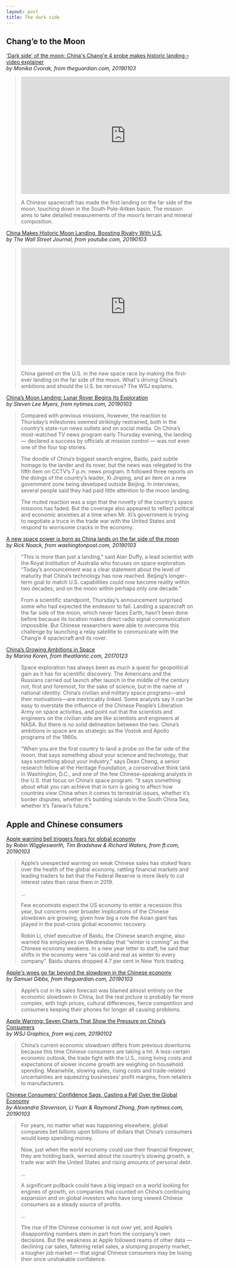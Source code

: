 ```yaml
---
layout: post
title: The dark side
---
```


## Chang’e to the Moon

['Dark side' of the moon: China's Chang'e 4 probe makes historic landing – video explainer](https://www.theguardian.com/science/video/2019/jan/03/chinas-change-4-probe-lands-on-dark-side-of-the-moon-video-report) <br> *by Monika Cvorak, from theguardian.com, 20190103*

> <iframe width="560" height="315" src="https://www.youtube-nocookie.com/embed/2jtOYQ-Wm8M" frameborder="0" allow="accelerometer; autoplay; encrypted-media; gyroscope; picture-in-picture" allowfullscreen></iframe>
>
> A Chinese spacecraft has made the first landing on the far side of the moon, touching down in the South Pole-Aitken basin. The mission aims to take detailed measurements of the moon’s terrain and mineral composition.

[China Makes Historic Moon Landing, Boosting Rivalry With U.S.](https://www.youtube.com/watch?v=U2dcjFCvnmU) <br> *by The Wall Street Journal, from youtube.com, 20190103*

> <iframe width="560" height="315" src="https://www.youtube-nocookie.com/embed/U2dcjFCvnmU" frameborder="0" allow="accelerometer; autoplay; encrypted-media; gyroscope; picture-in-picture" allowfullscreen></iframe>
>
> China gained on the U.S. in the new space race by making the first-ever landing on the far side of the moon. What's driving China’s ambitions and should the U.S. be nervous? The WSJ explains.

[China’s Moon Landing: Lunar Rover Begins Its Exploration](https://www.nytimes.com/2019/01/03/world/asia/china-change-4-moon.html) <br> *by Steven Lee Myers, from nytimes.com, 20190103*

> Compared with previous missions, however, the reaction to Thursday’s milestones seemed strikingly restrained, both in the country’s state-run news outlets and on social media. On China’s most-watched TV news program early Thursday evening, the landing — declared a success by officials at mission control — was not even one of the four top stories.
>
> The doodle of China’s biggest search engine, Baidu, paid subtle homage to the lander and its rover, but the news was relegated to the fifth item on CCTV’s 7 p.m. news program. It followed three reports on the doings of the country’s leader, Xi Jinping, and an item on a new government zone being developed outside Beijing. In interviews, several people said they had paid little attention to the moon landing.
>
> The muted reaction was a sign that the novelty of the country’s space missions has faded. But the coverage also appeared to reflect political and economic anxieties at a time when Mr. Xi’s government is trying to negotiate a truce in the trade war with the United States and respond to worrisome cracks in the economy.

[A new space power is born as China lands on the far side of the moon](https://www.washingtonpost.com/world/2019/01/03/china-lands-dark-side-moon-new-space-power-is-born/) <br> *by Rick Noack, from washingtonpost.com, 20190103*

> “This is more than just a landing,” said Alan Duffy, a lead scientist with the Royal Institution of Australia who focuses on space exploration. “Today’s announcement was a clear statement about the level of maturity that China’s technology has now reached. Beijing’s longer-term goal to match U.S. capabilities could now become reality within two decades, and on the moon within perhaps only one decade.”
>
> From a scientific standpoint, Thursday’s announcement surprised some who had expected the endeavor to fail. Landing a spacecraft on the far side of the moon, which never faces Earth, hasn’t been done before because its location makes direct radio signal communication impossible. But Chinese researchers were able to overcome this challenge by launching a relay satellite to communicate with the Chang’e 4 spacecraft and its rover.

[China’s Growing Ambitions in Space](https://www.theatlantic.com/science/archive/2017/01/china-space/497846/) <br> *by Marina Koren, from theatlantic.com, 20170123*

> Space exploration has always been as much a quest for geopolitical gain as it has for scientific discovery. The Americans and the Russians carried out launch after launch in the middle of the century not, first and foremost, for the sake of science, but in the name of national identity. China’s civilian and military space programs—and their motivations—are inextricably linked. Some analysts say it can be easy to overstate the influence of the Chinese People’s Liberation Army on space activities, and point out that the scientists and engineers on the civilian side are like scientists and engineers at NASA. But there is no solid delineation between the two. China’s ambitions in space are as strategic as the Vostok and Apollo programs of the 1960s.
>
> “When you are the first country to land a probe on the far side of the moon, that says something about your science and technology, that says something about your industry,” says Dean Cheng, a senior research fellow at the Heritage Foundation, a conservative think tank in Washington, D.C., and one of the few Chinese-speaking analysts in the U.S. that focus on China’s space program. “It says something about what you can achieve that in turn is going to affect how countries view China when it comes to terrestrial issues, whether it’s border disputes, whether it’s building islands in the South China Sea, whether it’s Taiwan’s future.”

## Apple and Chinese consumers

[Apple warning bell triggers fears for global economy](https://www.ft.com/content/2abeab48-0f79-11e9-a3aa-118c761d2745) <br> *by Robin Wigglesworth, Tim Bradshaw & Richard Waters, from ft.com, 20190103*

> Apple’s unexpected warning on weak Chinese sales  has stoked fears over the health of the global economy, rattling financial markets and leading traders to bet that the Federal Reserve is more likely to cut interest rates  than raise them in 2019. 
>
> ...
>
> Few economists expect the US economy to enter a recession this year, but concerns over broader implications of the Chinese slowdown are growing, given how big a role the Asian giant has played in the post-crisis global economic recovery.
>
> Robin Li, chief executive of Baidu, the Chinese search engine, also warned his employees on Wednesday that “winter is coming” as the Chinese economy weakens. In a new year letter to staff, he said that shifts in the economy were “as cold and real as winter to every company”. Baidu shares dropped 4.7 per cent in New York trading. 

[Apple's woes go far beyond the slowdown in the Chinese economy](https://www.theguardian.com/technology/2019/jan/03/apple-woes-go-far-beyond-slowdown-in-chinese-economy) <br> *by Samuel Gibbs, from theguardian.com, 20190103*

> Apple’s cut in its sales forecast was blamed almost entirely on the economic slowdown in China, but the real picture is probably far more complex, with high prices, cultural differences, fierce competition and consumers keeping their phones for longer all causing problems.

[Apple Warning: Seven Charts That Show the Pressure on China’s Consumers](https://www.wsj.com/articles/chinas-economic-downturn-takes-the-shine-off-its-resilient-consumers-11546513717) <br> *by WSJ Graphics, from wsj.com, 20190102*

> China’s current economic slowdown differs from previous downturns because this time Chinese consumers are taking a hit. A less-certain economic outlook, the trade fight with the U.S., rising living costs and expectations of slower income growth are weighing on household spending. Meanwhile, slowing sales, rising costs and trade-related uncertainties are squeezing businesses’ profit margins, from retailers to manufacturers.

[Chinese Consumers’ Confidence Sags, Casting a Pall Over the Global Economy](https://www.nytimes.com/2019/01/03/business/china-consumer-economy-apple-iphone.html) <br> *by Alexandra Stevenson, Li Yuan & Raymond Zhong, from nytimes.com, 20190103*

> For years, no matter what was happening elsewhere, global companies bet billions upon billions of dollars that China’s consumers would keep spending money.
>
> Now, just when the world economy could use their financial firepower, they are holding back, worried about the country’s slowing growth, a trade war with the United States and rising amounts of personal debt.
>
> ...
>
> A significant pullback could have a big impact on a world looking for engines of growth, on companies that counted on China’s continuing expansion and on global investors who have long viewed Chinese consumers as a steady source of profits.
>
> ...
>
> The rise of the Chinese consumer is not over yet, and Apple’s disappointing numbers stem in part from the company’s own decisions. But the weakness at Apple followed reams of other data — declining car sales, faltering retail sales, a slumping property market, a tougher job market — that signal Chinese consumers may be losing their once unshakable confidence.